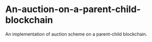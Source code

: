 # An-auction-on-a-parent-child-blockchain
An implementation of auction scheme on a parent-child blockchain.
